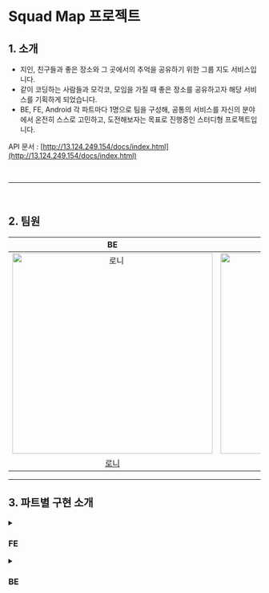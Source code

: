 # Squad Map 프로젝트

## 1. 소개

- 지인, 친구들과 좋은 장소와 그 곳에서의 추억을 공유하기 위한 그룹 지도 서비스입니다.
- 같이 코딩하는 사람들과 모각코, 모임을 가질 때 좋은 장소를 공유하고자 해당 서비스를 기획하게 되었습니다.
- BE, FE, Android 각 파트마다 1명으로 팀을 구성해, 공통의 서비스를 자신의 분야에서 온전히 스스로 고민하고, 도전해보자는 목표로 진행중인 스터디형 프로젝트입니다.

API 문서 : [http://13.124.249.154/docs/index.html](http://13.124.249.154/docs/index.html)

</br>

---

</br>

## 2. 팀원

|                                            BE                                            |                                            FE                                            |                                         ANDROID                                          |
| :--------------------------------------------------------------------------------------: | :--------------------------------------------------------------------------------------: | :--------------------------------------------------------------------------------------: |
| <img src="https://avatars.githubusercontent.com/u/81129309?v=4" width=400px alt="로니"/> | <img src="https://avatars.githubusercontent.com/u/45479309?v=4" width=400px alt="머핀"/> | <img src="https://avatars.githubusercontent.com/u/79190824?v=4" width=400px alt="퍼니"/> |
|                            [로니](https://github.com/cmsskkk)                            |                            [머핀](https://github.com/muffin9)                            |                            [퍼니](https://github.com/ese111)                             |

---

## 3. 파트별 구현 소개

<details>
<summary>
<h3>FE</h3>
</summary>

## Frontend 기술 스택

- EsLint, Prettier, yarn, Webpack
- React
- TypeScript
- Recoil
- Tailwind & Emotion
- React-Query
- Jest, Storybook
- FE 디자인 - https://www.figma.com/file/UNRj84Tux9X7nhqBIAXtjf/Squad-Map?node-id=1%3A2
- FE 초기 기획 - https://www.figma.com/file/UNRj84Tux9X7nhqBIAXtjf/Squad-Map?node-id=1%3A3

## 작업물 요약

[FE History](https://plant-amphibian-108.notion.site/9d1419a5bb98454dab21f60d53d87bdc)

## 구현 기능

1. SNS 로그인(카카오 & 네이버) 기능 ⇒ 지도를 등록하거나 보기 위해선 로그인이 필요
2. 강남역 주변을 기반으로 지도 기능 제공
3. KaKao 지도 기반으로 카테고리별 정보 노출
4. 지도를 등록할 수 있으며 여러 사용자에게 그룹을 줘서 그룹 지도를 관리할 수 있다.
5. 지도 내 장소를 등록하여 해당 장소를 카카오맵에서 확인이 가능
6. 장소마다 카테고리를 등록하여 카테고리별로 리스트를 조회할 수 있다.
7. 장소마다 어느 누구나 댓글을 등록할 수 있어 해당 장소가 어떤지 리뷰를 남길 수 있다.

## 구현 상세

### [기능구현 History](https://plant-amphibian-108.notion.site/f3c8b9ab3e124dedbb3a69317364b864)

#### [MSW로 Mock 데이터 구축](https://plant-amphibian-108.notion.site/MSW-1d2aa40aaf6d4c239562aebcf65b0c85)

- 백엔드 API가 구축되기 이전에 임의 API 주소와 더미데이터를 만들어서 화면에 정상적으로 노출되는지 확인하는 작업 진행
- 실제 네트워크처럼 데이터를 받기 이전에 delay 1초를 주어서 로딩 테스트 확인

#### [StoryBook & Jest 로 테스트 구축](https://plant-amphibian-108.notion.site/Storybook-Testing-ca52900a55ae483d9a88bff366bd62cb)

- StoryBook View 테스트는 초기에 셋팅을 진행하여 동적인 일부 컴포넌트를 제외하고 모두 구축하였다. 구축이 안된 컴포넌트는 카카오맵과 관련된 컴포넌트.
- Jest로는 중요한 로직 기능테스트들을 진행하였다. (지도 CRUD, 장소 CRUD 등) Jest 기능 테스팅은 중간에 셋팅을하여 진행하였다. (중간에서 셋팅을 하다보니 여러 라이브러리 충돌과 에러들을 겪었지만 하나의 충돌(twin.macro) 이외에 전부 해결후 ⇒ [테스트 진행](https://www.notion.so/Jest-709438cfd3664ee898f705e3f817522a)
- 이후 확장된 기능들은 TDD 기법을 적용하여 테스팅을 적용했습니다.

#### [컴포넌트 분리 고민](https://plant-amphibian-108.notion.site/e76ad6ba3e02402ea8c8f40c50c39682)

- 초기에 어느정도 컴포넌트 설계를 구축하고 진행했지만 프로젝트가 커짐에 따라 설계한 컴포넌트가 잘못되었거나 불필요한 API 호출로 인해 리팩토링하는 작업을 진행하였습니다.

#### [타입스크립트 타입지정](https://plant-amphibian-108.notion.site/d390516c86b04a5eaadb1a9980fb2dcf)

- 인터페이스는 하나의 클래스처럼 만들었으며 타입은 해당 인터페이스에서 부분적으로 만들어지는 부품 단위로 로직을 작성했습니다.

#### [사용자 경험 개선하기](https://plant-amphibian-108.notion.site/6987501c0f0549a9bb6c56322e6cc2f6)

- 1차 배포이후 여러 피드백을 받고 수정하였다.

#### [프론트엔드 성능개선](https://plant-amphibian-108.notion.site/8a5de6194cd74e3698e830d82b8c8a2c)

- API Refetch 되는 현상 막기
- 불필요한 컴포넌트 재렌더링 현상 줄이기.
- tailliwnd로 컨버팅하면서 번들된 js 파일 크기 줄이기
- lightHouse를 통해 성능 테스트 측정 이후 개선.

</details>

<details>
<summary> 
<h3>BE</h3>
</summary>

## Backend 기술 스택

- Java 11
- Spring Boot 2.7.2
- MySQL 8.0
- Spring Data Jpa
- Spring Rest Docs(Rest Assured)
- WireMock
- TestContainer
- Docker
- Redis

---

## 구현 기능

- OAuth 로그인(Naver, Github)
- 지도(PRIVATE, PUBLIC) CRUD
- 지도 그룹멤버 CRUD
  - `READ`, `MAINTAIN`, `HOST` 권한으로 나눠서 적용
- 카테고리 CRUD
- 장소 CRUD
- 댓글 CRUD

---

## DB ERD

![ERD](https://user-images.githubusercontent.com/81129309/209779184-1776694c-da53-4ddc-82af-2c8af9e331d0.png)

---

## 구현 상세

### **1. 로그인 로직 구현** [(관련PR)](https://github.com/squad-map/squad-map-project/pull/66)

- Github, Naver Oauth 로그인을 구현했습니다.
- OAuthProvider를 추상화하여 확장성을 고려하여 구현했습니다.
- OAuthProperties([@ConfigurationProperties](https://velog.io/@cmsskkk/SpringBoot-ConfigurationProperties) 활용)를 통해서 Map 자료구조로 민감정보를 관리하도록 구현했습니다.
- 자바 11에 정식으로 추가된 라이브러리인 java.net.http.HttpClient를 활용하여, OAuthServer와 API 통신을 구현했습니다.

---

### 2. RestDocs(RestAssured) & WireMock [(관련PR)](https://github.com/squad-map/squad-map-project/pull/106)

- Spring Rest Docs를 활용하여 테스트를 통한 API 문서를 자동화했습니다.
- Rest Assured를 활용하여 Mock이 아닌 Bean 객체를 활용한 신뢰성 있는 통합 테스트 구현했습니다.
- Oauth 로그인 테스트 시에 외부 의존성을 제거하기 위해서 WireMock을 Mock Server활용해서 테스트를 진행했습니다.

---

### 3. 테스트 격리와 테스트 컨테이너 적용 [(관련PR)](https://github.com/squad-map/squad-map-project/pull/153)

- 인수(문서화) 테스트, 통합 테스트 시 테스트 순서를 보장하지 않기 때문에, 데이터의 정합성을 보장하여 테스트의 신뢰성을 높이기 위해서 테스트 격리를 진행했습니다.
- TestExecutinonListener와 상속 구조를 활용해서 코드의 중복을 줄이고, TestContext의 변경을 최소화하도록 했습니다.
- 테스트 메서드 실행 전에 항상 모든 테이블의 데이터를 truncate하고, 데이터를 삽입하는 스크립트를 실행하도록 했습니다.
- 테스트 컨테이너를 적용해, 실제 서비스 서버와 테스트 서버의 환경을 동일하게 유지하고자 했습니다.

---

### 4. 권한 검증 로직에 대한 고민과 리팩토링

- [1차 리팩토링 PR](https://github.com/squad-map/squad-map-project/pull/155)
- [2차 리팩토링 PR](https://github.com/squad-map/squad-map-project/pull/164)

#### [Spring AOP에서 메서드 파라미터 활용하기](https://velog.io/@cmsskkk/aop-reflection-access-controll)

#### [회원 접근 권한 로직 분리를 위한 설계 고민과 AOP 적용기](https://velog.io/@cmsskkk/refactoring-access-controll2)

- 지도에 대한 접근 권한을 확인하는 과정이 핵심 비즈니스 로직 대부분에 포함되어 있어서 해당 로직을 분리하고자 했습니다.
- 객체의 역할과 의존성을 분리하는 방법을 여러가지 방식에 대해서 장단점을 분석하고, AOP로 로직을 분리하여 리팩토링 했습니다.

---

### 5. NGrinder를 통한 전체 공개 지도 목록 조회 성능 테스트 [(블로그)](https://velog.io/@cmsskkk/NGrinder-Redis-Caching)

- local 환경에서 조회성능에 대한 테스트를 진행하였습니다.
- 불필요한 연관관계 lazy loading으로 인한 성능 문제를 파악하고, 쿼리를 수정하였습니다.
- 이 후, Redis를 통한 캐싱을 진행해보고, [Redis에 대해서 학습](https://velog.io/@cmsskkk/redis-transaction-spring-and-lua-pipeline)했습니다.

### 6. Paging 성능 개선을 위한 no offset query 리팩토링 & 이름 검색 성능을 위한 index 적용

- member 5,000,000건, map 10,000,000 건의 더미 데이터를 넣고 ngrinder로 성능을 테스트했습니다.

#### [페이징 no offset 쿼리로 리팩토링하기](https://velog.io/@cmsskkk/No-Offset-Paging-ngrinder2)

- 기존 paging 로직에서 offset 쿼리 사용의 성능 문제를 파악하고 no offset query로 리팩토링 하였습니다.
- Vuser 30 상태에서 DB Connection timeout으로 인한 exception 발생이 지속적으로 발생했던 것과 달리, Vuser 102 환경에서 **MTT 1.6초 / TPS 63**으로의 성능 개선을 경험했습니다.

#### [이름 검색 DB INDEX 적용기](https://velog.io/@cmsskkk/like-DB-Index-NGrinder3)

- 기존 '%{검색단어}%'로 이름을 검색하는 like 쿼리에서, `name` 컬럼에 DB INDEX를 적용하고, '{검색단어}%' like 쿼리를 수정했습니다.
- NGrinder를 통한 부하테스트에서 기존 **TPS 8 / MTT 12초** 의 성능에서 **TPS 99 / MTT 1초**로 10배 이상의 성능 개선을 경험했습니다.

---

</details>
